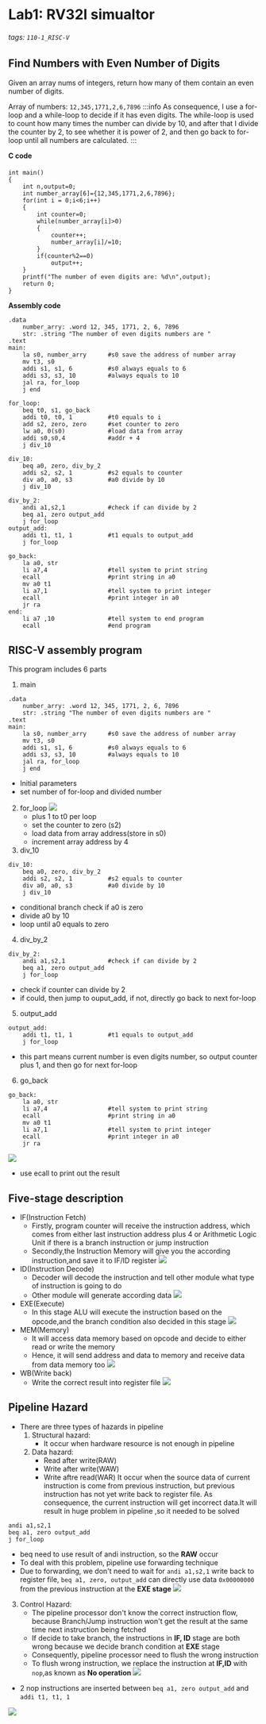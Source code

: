 # Lab1: RV32I simualtor
###### tags: `110-1_RISC-V`
## Find Numbers with Even Number of Digits
Given an array nums of integers, return how many of them contain an even number of digits.

Array of numbers: `12,345,1771,2,6,7896`
:::info
As consequence, I use a for-loop and a while-loop to decide if it has even digits. The while-loop is used to count how many times the number can divide by 10, and after that I divide the counter by 2, to see whether it is power of 2, and then go back to for-loop until all numbers are calculated.
:::

**C code**
#### 
```c=
int main()
{
	int n,output=0;
	int number_array[6]={12,345,1771,2,6,7896};
	for(int i = 0;i<6;i++)
	{
		int counter=0;
		while(number_array[i]>0)
		{
			counter++;
			number_array[i]/=10;
		}
		if(counter%2==0)
			output++;
	}
	printf("The number of even digits are: %d\n",output);
	return 0;
}
```
**Assembly code**
```c=
.data
    number_arry: .word 12, 345, 1771, 2, 6, 7896
    str: .string "The number of even digits numbers are "
.text
main:
    la s0, number_arry      #s0 save the address of number array
    mv t3, s0
    addi s1, s1, 6          #s0 always equals to 6
    addi s3, s3, 10         #always equals to 10
    jal ra, for_loop
    j end
    
for_loop:
    beq t0, s1, go_back
    addi t0, t0, 1          #t0 equals to i
    add s2, zero, zero      #set counter to zero
    lw a0, 0(s0)            #load data from array
    addi s0,s0,4            #addr + 4
    j div_10
    
div_10:
    beq a0, zero, div_by_2
    addi s2, s2, 1          #s2 equals to counter
    div a0, a0, s3          #a0 divide by 10
    j div_10
    
div_by_2:
    andi a1,s2,1            #check if can divide by 2
    beq a1, zero output_add
    j for_loop
output_add:
    addi t1, t1, 1          #t1 equals to output_add
    j for_loop
    
go_back:
    la a0, str
    li a7,4                 #tell system to print string
    ecall                   #print string in a0
    mv a0 t1 
    li a7,1                 #tell system to print integer
    ecall                   #print integer in a0
    jr ra
end:
    li a7 ,10               #tell system to end program 
    ecall                   #end program
```

## RISC-V assembly program
This program includes 6 parts
1. main
```c=
.data
    number_arry: .word 12, 345, 1771, 2, 6, 7896
    str: .string "The number of even digits numbers are "
.text
main:
    la s0, number_arry      #s0 save the address of number array
    mv t3, s0
    addi s1, s1, 6          #s0 always equals to 6
    addi s3, s3, 10         #always equals to 10
    jal ra, for_loop
    j end
```
* Initial parameters
* set number of for-loop and divided number
2. for_loop
![](https://i.imgur.com/Uk74Oxn.png)
    * plus 1 to t0 per loop
    * set the counter to zero (s2)
    * load data from array address(store in s0)
    * increment array address by 4
3. div_10
```c=
div_10:
    beq a0, zero, div_by_2
    addi s2, s2, 1          #s2 equals to counter
    div a0, a0, s3          #a0 divide by 10
    j div_10
```
* conditional branch check if a0 is zero
* divide a0 by 10
* loop until a0 equals to zero

4. div_by_2
```c=
div_by_2:
    andi a1,s2,1            #check if can divide by 2
    beq a1, zero output_add
    j for_loop
```
* check if counter can divide by 2
* if could, then jump to ouput_add, if not, directly go back to next for-loop

5. output_add
```c=
output_add:
    addi t1, t1, 1          #t1 equals to output_add
    j for_loop
```
* this part means current number is even digits number, so output counter plus 1, and then go for next for-loop

6. go_back
```c=
go_back:
    la a0, str
    li a7,4                 #tell system to print string
    ecall                   #print string in a0
    mv a0 t1 
    li a7,1                 #tell system to print integer
    ecall                   #print integer in a0
    jr ra
```
![](https://i.imgur.com/tUWRLkE.png)
* use ecall to print out the result
## Five-stage description
* IF(Instruction Fetch)
    * Firstly, program counter will receive the instruction address, which comes from either last instruction address plus 4 or Arithmetic Logic Unit if there is a branch instruction or jump instruction
    * Secondly,the Instruction Memory will give you the according instruction,and save it to IF/ID register
![](https://i.imgur.com/kq6R5eK.png)
* ID(Instruction Decode)
    * Decoder will decode the instruction and tell other module what type of instruction is going to do
    * Other module will generate according data
![](https://i.imgur.com/RKTqq7E.png)
* EXE(Execute)
    * In this stage ALU will execute the instruction based on the opcode,and the branch condition also decided in this stage
![](https://i.imgur.com/gHJ4DjR.png)
* MEM(Memory)
    * It will access data memory based on opcode and decide to either read or write the memory
    * Hence, it will send address and data to memory and receive data from data memory too 
![](https://i.imgur.com/sb9Eb6W.png)
* WB(Write back)
    * Write the correct result into register file
![](https://i.imgur.com/coqoFvD.png)

## Pipeline Hazard
* There are three types of hazards in pipeline
    1. Structural hazard:
        - It occur when hardware resource is not enough in pipeline
    2. Data hazard:
        - Read after write(RAW)
        - Write after write(WAW)
        - Write aftre read(WAR)
        It occur when the source data of current instruction is come from previous instruction, but previous instruction has not yet write back to register file. As consequence, the current instruction will get incorrect data.It will result in huge problem in pipeline ,so it needed to be solved
```c=
andi a1,s2,1            
beq a1, zero output_add
j for_loop
```
* beq need to use result of andi instruction, so the **RAW** occur
* To deal with this problem, pipeline use forwarding technique
* Due to forwarding, we don't need to wait for `andi a1,s2,1` write back to register file, `beq a1, zero, output_add` can directly use data `0x00000000` from the previous instruction at the **EXE stage**
![](https://i.imgur.com/WRCCJZa.png)
3. Control Hazard:
    - The pipeline processor don't know the correct instruction flow, because Branch/Jump instruction won't get the result at the same time next instruction being fetched
    - If decide to take branch, the instructions in **IF, ID** stage are both wrong because we decide branch condition at **EXE** stage
    - Consequently, pipeline processor need to flush the wrong instruction
    - To flush wrong instruction, we replace the instruction at **IF,ID** with `nop`,as known as **No operation**
![](https://i.imgur.com/ewG2Rqy.png)
* 2 nop instructions are inserted between `beq a1, zero output_add` and `addi t1, t1, 1`

![](https://i.imgur.com/rX84yOq.png)
